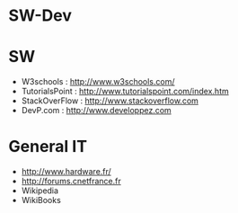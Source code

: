 # SW-Dev

# SW
* W3schools : http://www.w3schools.com/
* TutorialsPoint : http://www.tutorialspoint.com/index.htm
* StackOverFlow : http://www.stackoverflow.com
* DevP.com : http://www.developpez.com

# General IT
* http://www.hardware.fr/
* http://forums.cnetfrance.fr
* Wikipedia
* WikiBooks